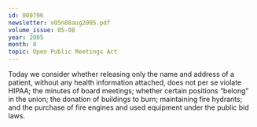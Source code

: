 ```yaml
---
id: 000796
newsletter: v05n08aug2005.pdf
volume_issue: 05-08
year: 2005
month: 8
topic: Open Public Meetings Act
---
```


Today we consider whether releasing only the name and address of a patient, without
any health information attached, does not per se violate HIPAA; the minutes of board meetings; whether certain positions “belong” in the union; the donation of buildings to burn; maintaining fire hydrants; and the purchase of fire engines and used equipment under the public bid laws.